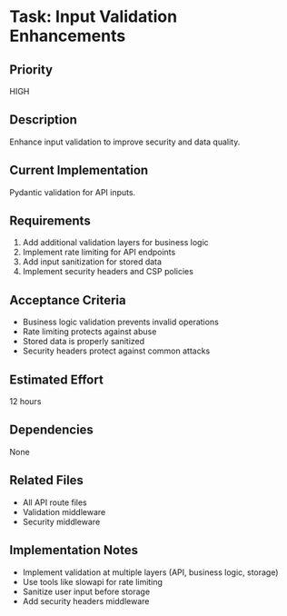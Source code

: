 # Task: Input Validation Enhancements

## Priority
HIGH

## Description
Enhance input validation to improve security and data quality.

## Current Implementation
Pydantic validation for API inputs.

## Requirements
1. Add additional validation layers for business logic
2. Implement rate limiting for API endpoints
3. Add input sanitization for stored data
4. Implement security headers and CSP policies

## Acceptance Criteria
- Business logic validation prevents invalid operations
- Rate limiting protects against abuse
- Stored data is properly sanitized
- Security headers protect against common attacks

## Estimated Effort
12 hours

## Dependencies
None

## Related Files
- All API route files
- Validation middleware
- Security middleware

## Implementation Notes
- Implement validation at multiple layers (API, business logic, storage)
- Use tools like slowapi for rate limiting
- Sanitize user input before storage
- Add security headers middleware